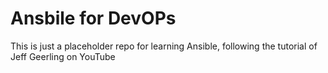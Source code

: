 # Ansbile for DevOPs

This is just a placeholder repo for learning Ansible, following the tutorial
of Jeff Geerling on YouTube

